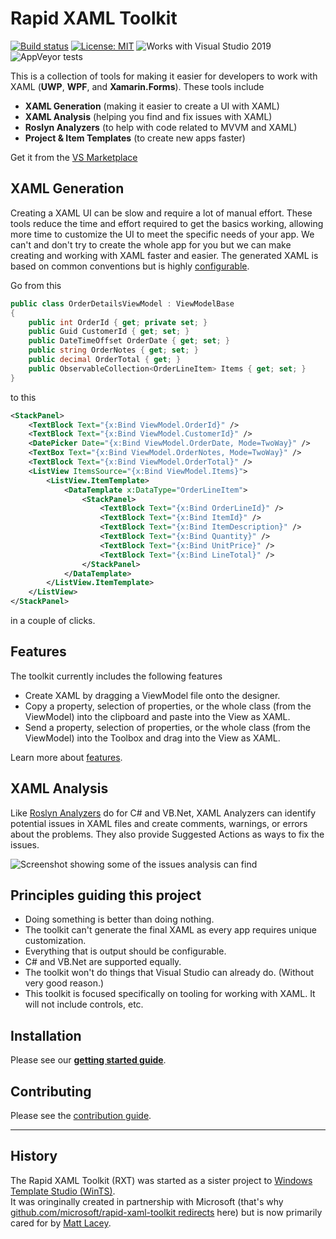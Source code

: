 
# Rapid XAML Toolkit

[![Build status](https://ci.appveyor.com/api/projects/status/kryvt4vdvy39940m/branch/dev?svg=true)](https://ci.appveyor.com/project/mrlacey/rapid-xaml-toolkit/branch/dev)
[![License: MIT](https://img.shields.io/badge/License-MIT-green.svg)](LICENSE)
![Works with Visual Studio 2019](https://img.shields.io/static/v1.svg?label=VS&message=2019&color=5F2E96)
![AppVeyor tests](https://img.shields.io/appveyor/tests/mrlacey/rapid-xaml-toolkit)

This is a collection of tools for making it easier for developers to work with XAML (**UWP**, **WPF**, and **Xamarin.Forms**). These tools include

- **XAML Generation** (making it easier to create a UI with XAML)
- **XAML Analysis** (helping you find and fix issues with XAML)
- **Roslyn Analyzers** (to help with code related to MVVM and XAML)
- **Project & Item Templates** (to create new apps faster)

Get it from the [VS Marketplace](https://marketplace.visualstudio.com/items?itemName=MattLaceyLtd.RapidXamlToolkit)

## XAML Generation

Creating a XAML UI can be slow and require a lot of manual effort. These tools reduce the time and effort required to get the basics working, allowing more time to customize the UI to meet the specific needs of your app.
We can't and don't try to create the whole app for you but we can make creating and working with XAML faster and easier.
The generated XAML is based on common conventions but is highly [configurable](./docs/configuration.md).

Go from this

```csharp
public class OrderDetailsViewModel : ViewModelBase
{
    public int OrderId { get; private set; }
    public Guid CustomerId { get; set; }
    public DateTimeOffset OrderDate { get; set; }
    public string OrderNotes { get; set; }
    public decimal OrderTotal { get; }
    public ObservableCollection<OrderLineItem> Items { get; set; }
}
```

to this

```xml
<StackPanel>
    <TextBlock Text="{x:Bind ViewModel.OrderId}" />
    <TextBlock Text="{x:Bind ViewModel.CustomerId}" />
    <DatePicker Date="{x:Bind ViewModel.OrderDate, Mode=TwoWay}" />
    <TextBox Text="{x:Bind ViewModel.OrderNotes, Mode=TwoWay}" />
    <TextBlock Text="{x:Bind ViewModel.OrderTotal}" />
    <ListView ItemsSource="{x:Bind ViewModel.Items}">
        <ListView.ItemTemplate>
            <DataTemplate x:DataType="OrderLineItem">
                <StackPanel>
                    <TextBlock Text="{x:Bind OrderLineId}" />
                    <TextBlock Text="{x:Bind ItemId}" />
                    <TextBlock Text="{x:Bind ItemDescription}" />
                    <TextBlock Text="{x:Bind Quantity}" />
                    <TextBlock Text="{x:Bind UnitPrice}" />
                    <TextBlock Text="{x:Bind LineTotal}" />
                </StackPanel>
            </DataTemplate>
        </ListView.ItemTemplate>
    </ListView>
</StackPanel>
```

in a couple of clicks.

## Features

The toolkit currently includes the following features

- Create XAML by dragging a ViewModel file onto the designer.
- Copy a property, selection of properties, or the whole class (from the ViewModel) into the clipboard and paste into the View as XAML.
- Send a property, selection of properties, or the whole class (from the ViewModel) into the Toolbox and drag into the View as XAML.

Learn more about [features](./docs/features.md).

## XAML Analysis

Like [Roslyn Analyzers](https://docs.microsoft.com/en-us/visualstudio/code-quality/roslyn-analyzers-overview?view=vs-2019) do for C# and VB.Net, XAML Analyzers can identify potential issues in XAML files and create comments, warnings, or errors about the problems. They also provide Suggested Actions as ways to fix the issues.

![Screenshot showing some of the issues analysis can find](./docs/Assets/xaml-analysis-example.png)

## Principles guiding this project

- Doing something is better than doing nothing.
- The toolkit can't generate the final XAML as every app requires unique customization.
- Everything that is output should be configurable.
- C# and VB.Net are supported equally.
- The toolkit won't do things that Visual Studio can already do. (Without very good reason.)
- This toolkit is focused specifically on tooling for working with XAML. It will not include controls, etc.

## Installation

Please see our [**getting started guide**](./docs/getting-started.md).

## Contributing

Please see the [contribution guide](./CONTRIBUTING.md).

***

## History

The Rapid XAML Toolkit (RXT) was started as a sister project to [Windows Template Studio (WinTS)](https://aka.ms/wts).  
It was oringinally created in partnership with Microsoft (that's why [github.com/microsoft/rapid-xaml-toolkit redirects](github.com/microsoft/rapid-xaml-toolkit) here) but is now primarily cared for by [Matt Lacey](https://github.com/mrlacey).
